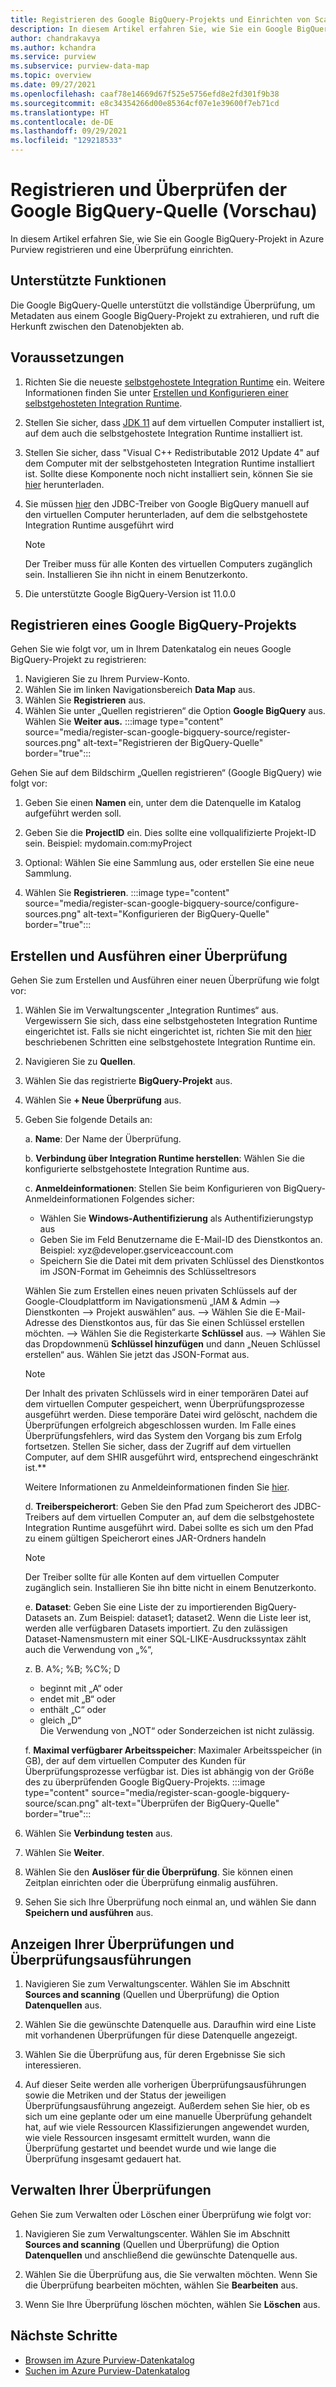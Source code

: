 ```yaml
---
title: Registrieren des Google BigQuery-Projekts und Einrichten von Scans in Azure Purview
description: In diesem Artikel erfahren Sie, wie Sie ein Google BigQuery-Projekt in Azure Purview registrieren und eine Überprüfung einrichten.
author: chandrakavya
ms.author: kchandra
ms.service: purview
ms.subservice: purview-data-map
ms.topic: overview
ms.date: 09/27/2021
ms.openlocfilehash: caaf78e14669d67f525e5756efd8e2fd301f9b38
ms.sourcegitcommit: e8c34354266d00e85364cf07e1e39600f7eb71cd
ms.translationtype: HT
ms.contentlocale: de-DE
ms.lasthandoff: 09/29/2021
ms.locfileid: "129218533"
---
```

# <a name="register-and-scan-google-bigquery-source-preview"></a>Registrieren und Überprüfen der Google BigQuery-Quelle (Vorschau)

In diesem Artikel erfahren Sie, wie Sie ein Google BigQuery-Projekt in Azure Purview registrieren und eine Überprüfung einrichten.

## <a name="supported-capabilities"></a>Unterstützte Funktionen

Die Google BigQuery-Quelle unterstützt die vollständige Überprüfung, um Metadaten aus einem Google BigQuery-Projekt zu extrahieren, und ruft die Herkunft zwischen den Datenobjekten ab.

## <a name="prerequisites"></a>Voraussetzungen

1.  Richten Sie die neueste [selbstgehostete Integration Runtime](https://www.microsoft.com/download/details.aspx?id=39717) ein.
    Weitere Informationen finden Sie unter [Erstellen und Konfigurieren einer selbstgehosteten Integration Runtime](../data-factory/create-self-hosted-integration-runtime.md).

2.  Stellen Sie sicher, dass [JDK 11](https://www.oracle.com/java/technologies/javase-jdk11-downloads.html) auf dem virtuellen Computer installiert ist, auf dem auch die selbstgehostete Integration Runtime installiert ist.

3.  Stellen Sie sicher, dass \"Visual C++ Redistributable 2012 Update 4\" auf dem Computer mit der selbstgehosteten Integration Runtime installiert ist. Sollte diese Komponente noch nicht installiert sein, können Sie sie [hier](https://www.microsoft.com/download/details.aspx?id=30679) herunterladen.

4.  Sie müssen [hier](https://cloud.google.com/bigquery/providers/simba-drivers) den JDBC-Treiber von Google BigQuery manuell auf den virtuellen Computer herunterladen, auf dem die selbstgehostete Integration Runtime ausgeführt wird

    > [!Note]
    > Der Treiber muss für alle Konten des virtuellen Computers zugänglich sein. Installieren Sie ihn nicht in einem Benutzerkonto.

5.  Die unterstützte Google BigQuery-Version ist 11.0.0

## <a name="register-a-google-bigquery-project"></a>Registrieren eines Google BigQuery-Projekts

Gehen Sie wie folgt vor, um in Ihrem Datenkatalog ein neues Google BigQuery-Projekt zu registrieren:

1.  Navigieren Sie zu Ihrem Purview-Konto.
2.  Wählen Sie im linken Navigationsbereich **Data Map** aus.
3.  Wählen Sie **Registrieren** aus.
4.  Wählen Sie unter „Quellen registrieren“ die Option **Google BigQuery** aus. Wählen Sie **Weiter aus.** 
    :::image type="content" source="media/register-scan-google-bigquery-source/register-sources.png" alt-text="Registrieren der BigQuery-Quelle" border="true":::
   
Gehen Sie auf dem Bildschirm „Quellen registrieren“ (Google BigQuery) wie folgt vor:

1.  Geben Sie einen **Namen** ein, unter dem die Datenquelle im Katalog aufgeführt werden soll.

2.  Geben Sie die **ProjectID** ein. Dies sollte eine vollqualifizierte Projekt-ID sein. Beispiel: mydomain.com:myProject

3.  Optional: Wählen Sie eine Sammlung aus, oder erstellen Sie eine neue Sammlung.

4.  Wählen Sie **Registrieren**.
    :::image type="content" source="media/register-scan-google-bigquery-source/configure-sources.png" alt-text="Konfigurieren der BigQuery-Quelle" border="true":::

## <a name="creating-and-running-a-scan"></a>Erstellen und Ausführen einer Überprüfung

Gehen Sie zum Erstellen und Ausführen einer neuen Überprüfung wie folgt vor:

1.  Wählen Sie im Verwaltungscenter „Integration Runtimes“ aus. Vergewissern Sie sich, dass eine selbstgehosteten Integration Runtime eingerichtet ist. Falls sie nicht eingerichtet ist, richten Sie mit den [hier](./manage-integration-runtimes.md) beschriebenen Schritten eine selbstgehostete Integration Runtime ein.

2.  Navigieren Sie zu **Quellen**.

3.  Wählen Sie das registrierte **BigQuery-Projekt** aus.

4.  Wählen Sie **+ Neue Überprüfung** aus.

5.  Geben Sie folgende Details an:

    a.  **Name**: Der Name der Überprüfung.

    b.  **Verbindung über Integration Runtime herstellen**: Wählen Sie die konfigurierte selbstgehostete Integration Runtime aus.

    c.  **Anmeldeinformationen**: Stellen Sie beim Konfigurieren von BigQuery-Anmeldeinformationen Folgendes sicher:

    - Wählen Sie **Windows-Authentifizierung** als Authentifizierungstyp aus
    - Geben Sie im Feld Benutzername die E-Mail-ID des Dienstkontos an. Beispiel: xyz\@developer.gserviceaccount.com
    - Speichern Sie die Datei mit dem privaten Schlüssel des Dienstkontos im JSON-Format im Geheimnis des Schlüsseltresors

    Wählen Sie zum Erstellen eines neuen privaten Schlüssels auf der Google-Cloudplattform im Navigationsmenü „IAM & Admin –\> Dienstkonten –\> Projekt auswählen“ aus. –\> Wählen Sie die E-Mail-Adresse des Dienstkontos aus, für das Sie einen Schlüssel erstellen möchten. –\> Wählen Sie die Registerkarte **Schlüssel** aus. –\> Wählen Sie das Dropdownmenü **Schlüssel hinzufügen** und dann „Neuen Schlüssel erstellen“ aus. Wählen Sie jetzt das JSON-Format aus.

      > [!Note]
      > Der Inhalt des privaten Schlüssels wird in einer temporären Datei auf dem virtuellen Computer gespeichert, wenn Überprüfungsprozesse ausgeführt werden. Diese temporäre Datei wird gelöscht, nachdem die Überprüfungen erfolgreich abgeschlossen wurden. Im Falle eines Überprüfungsfehlers, wird das System den Vorgang bis zum Erfolg fortsetzen. Stellen Sie sicher, dass der Zugriff auf dem virtuellen Computer, auf dem SHIR ausgeführt wird, entsprechend eingeschränkt ist.**

    Weitere Informationen zu Anmeldeinformationen finden Sie [hier](manage-credentials.md).

    d.  **Treiberspeicherort**: Geben Sie den Pfad zum Speicherort des JDBC-Treibers auf dem virtuellen Computer an, auf dem die selbstgehostete Integration Runtime ausgeführt wird. Dabei sollte es sich um den Pfad zu einem gültigen Speicherort eines JAR-Ordners handeln    
    > [!Note]
    > Der Treiber sollte für alle Konten auf dem virtuellen Computer zugänglich sein. Installieren Sie ihn bitte nicht in einem Benutzerkonto.

    e.  **Dataset**: Geben Sie eine Liste der zu importierenden BigQuery-Datasets an. Zum Beispiel: dataset1; dataset2. Wenn die Liste leer ist, werden alle verfügbaren Datasets importiert.
        Zu den zulässigen Dataset-Namensmustern mit einer SQL-LIKE-Ausdruckssyntax zählt auch die Verwendung von „%“, 

    z. B. A%; %B; %C%; D
    - beginnt mit „A“ oder
    - endet mit „B“ oder
    - enthält „C“ oder
    - gleich „D“    
Die Verwendung von „NOT“ oder Sonderzeichen ist nicht zulässig.
    
    f.  **Maximal verfügbarer Arbeitsspeicher**: Maximaler Arbeitsspeicher (in GB), der auf dem virtuellen Computer des Kunden für Überprüfungsprozesse verfügbar ist. Dies ist abhängig von der Größe des zu überprüfenden Google BigQuery-Projekts.
        :::image type="content" source="media/register-scan-google-bigquery-source/scan.png" alt-text="Überprüfen der BigQuery-Quelle" border="true":::

6.  Wählen Sie **Verbindung testen** aus.

7.  Wählen Sie **Weiter**.

8.  Wählen Sie den **Auslöser für die Überprüfung**. Sie können einen Zeitplan einrichten oder die Überprüfung einmalig ausführen.

9.  Sehen Sie sich Ihre Überprüfung noch einmal an, und wählen Sie dann **Speichern und ausführen** aus.

## <a name="viewing-your-scans-and-scan-runs"></a>Anzeigen Ihrer Überprüfungen und Überprüfungsausführungen

1. Navigieren Sie zum Verwaltungscenter. Wählen Sie im Abschnitt **Sources and scanning** (Quellen und Überprüfung) die Option **Datenquellen** aus.

2. Wählen Sie die gewünschte Datenquelle aus. Daraufhin wird eine Liste mit vorhandenen Überprüfungen für diese Datenquelle angezeigt.

3. Wählen Sie die Überprüfung aus, für deren Ergebnisse Sie sich interessieren.

4. Auf dieser Seite werden alle vorherigen Überprüfungsausführungen sowie die Metriken und der Status der jeweiligen Überprüfungsausführung angezeigt. Außerdem sehen Sie hier, ob es sich um eine geplante oder um eine manuelle Überprüfung gehandelt hat, auf wie viele Ressourcen Klassifizierungen angewendet wurden, wie viele Ressourcen insgesamt ermittelt wurden, wann die Überprüfung gestartet und beendet wurde und wie lange die Überprüfung insgesamt gedauert hat.

## <a name="manage-your-scans"></a>Verwalten Ihrer Überprüfungen

Gehen Sie zum Verwalten oder Löschen einer Überprüfung wie folgt vor:

1. Navigieren Sie zum Verwaltungscenter. Wählen Sie im Abschnitt **Sources and scanning** (Quellen und Überprüfung) die Option **Datenquellen** und anschließend die gewünschte Datenquelle aus.

2. Wählen Sie die Überprüfung aus, die Sie verwalten möchten. Wenn Sie die Überprüfung bearbeiten möchten, wählen Sie **Bearbeiten** aus.

3. Wenn Sie Ihre Überprüfung löschen möchten, wählen Sie **Löschen** aus.

## <a name="next-steps"></a>Nächste Schritte

- [Browsen im Azure Purview-Datenkatalog](how-to-browse-catalog.md)
- [Suchen im Azure Purview-Datenkatalog](how-to-search-catalog.md)